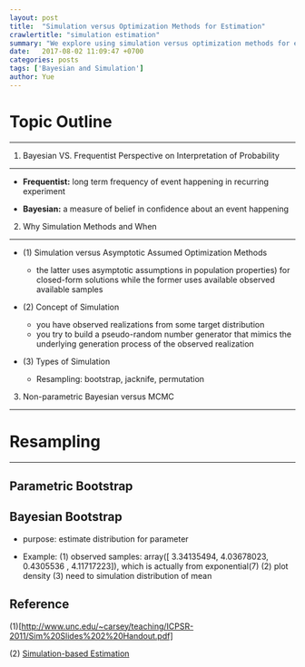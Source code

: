 ```yaml
---
layout: post
title:  "Simulation versus Optimization Methods for Estimation"
crawlertitle: "simulation estimation"
summary: "We explore using simulation versus optimization methods for estimation"
date:   2017-08-02 11:09:47 +0700
categories: posts
tags: ['Bayesian and Simulation']
author: Yue
---
```


# Topic Outline
___

1. Bayesian VS. Frequentist Perspective on Interpretation of Probability
---

* **Frequentist:** long term frequency of event happening in recurring experiment

* **Bayesian:** a measure of belief in confidence about an event happening 


2. Why Simulation Methods and When
---
* (1) Simulation versus Asymptotic Assumed Optimization Methods

  - the latter uses asymptotic assumptions in population properties) for closed-form solutions while the former uses available observed available samples

* (2) Concept of Simulation

  - you have observed realizations from some target distribution
  - you try to build a pseudo-random number generator that mimics the underlying generation process of the observed realization

* (3) Types of Simulation

  - Resampling: bootstrap, jacknife, permutation


3. Non-parametric Bayesian versus MCMC
---

# Resampling
___

Parametric Bootstrap
---

Bayesian Bootstrap
---

* purpose: estimate distribution for parameter

* Example:
(1) observed samples: array([ 3.34135494,  4.03678023,  0.4305536 ,  4.11717223]), which is actually from exponential(7)
(2) plot density
(3) need to simulation distribution of mean


Reference
---
(1)[http://www.unc.edu/~carsey/teaching/ICPSR-2011/Sim%20Slides%202%20Handout.pdf]

(2) [Simulation-based Estimation](http://www.people.virginia.edu/~sns5r/resint/simulstf/simuljelt.pdf)
